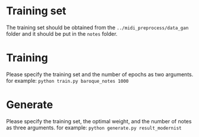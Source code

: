 # Training set

The training set should be obtained from the `../midi_preprocess/data_gan` folder and it should be put in the `notes` folder.

# Training

Please specify the training set and the number of epochs as two arguments.
for example: `python train.py baroque_notes 1000`

# Generate

Please specify the training set, the optimal weight, and the number of notes as three arguments.
for example: `python generate.py result_modernist`